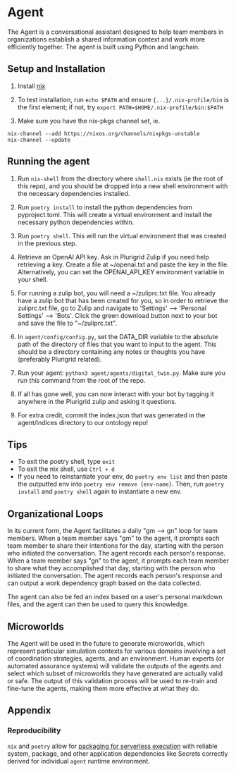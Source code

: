 # Agent

The Agent is a conversational assistant designed to help team members in organizations establish a shared information context and work more efficiently together. The agent is built using Python and langchain.

## Setup and Installation

1. Install [nix](https://nixos.org/download.html#nix-install-macos)

2. To test installation, run `echo $PATH` and ensure `{...}/.nix-profile/bin` is the first element; if not, try `export PATH=$HOME/.nix-profile/bin:$PATH`

3. Make sure you have the nix-pkgs channel set, ie.

```
nix-channel --add https://nixos.org/channels/nixpkgs-unstable
nix-channel --update
```

## Running the agent

1. Run `nix-shell` from the directory where `shell.nix` exists (ie the root of this repo), and you should be dropped into a new shell environment with the necessary dependencies installed.

2. Run `poetry install` to install the python dependencies from pyproject.toml. This will create a virtual environment and install the necessary python dependencies within.

3. Run `poetry shell`. This will run the virtual environment that was created in the previous step.

4. Retrieve an OpenAI API key. Ask in Plurigrid Zulip if you need help retrieving a key. Create a file at ~/openai.txt and paste the key in the file.
Alternatively, you can set the OPENAI_API_KEY environment variable in your shell.

5. For running a zulip bot, you will need a \~/zuliprc.txt file. You already have a zulip bot that has been created for you, so in order to retrieve the zuliprc.txt file, go to Zulip and navigate to 'Settings' --> 'Personal Settings' --> 'Bots'. Click the green download button next to your bot and save the file to "\~/zuliprc.txt".

6. In `agent/config/config.py`, set the DATA_DIR variable to the absolute path of the  directory of files that you want to input to the agent. This should be a directory containing any notes or thoughts you have (preferably Plurigrid related).

7. Run your agent: `python3 agent/agents/digital_twin.py`. Make sure you run this command from the root of the repo.

8. If all has gone well, you can now interact with your bot by tagging it anywhere in the Plurigrid zulip and asking it questions.

9. For extra credit, commit the index.json that was generated in the agent/indices directory to our ontology repo!

## Tips

- To exit the poetry shell, type `exit`
- To exit the nix shell, use `Ctrl + d`
- If you need to reinstantiate your env, do `poetry env list` and then paste the outputted env into `poetry env remove {env-name}`. Then, run `poetry install` and `poetry shell` again to instantiate a new env.

## Organizational Loops

In its current form, the Agent facilitates a daily "gm --> gn" loop for team members. When a team member says "gm" to the agent, it prompts each team member to share their intentions for the day, starting with the person who initiated the conversation. The agent records each person's response. When a team member says "gn" to the agent, it prompts each team member to share what they accomplished that day, starting with the person who initiated the conversation. The agent records each person's response and can output a work dependency graph based on the data collected.

The agent can also be fed an index based on a user's personal markdown files, and the agent can then be used to query this knowledge.  

## Microworlds

The Agent will be used in the future to generate microworlds, which represent particular simulation contexts for various domains involving a set of coordination strategies, agents, and an environment. Human experts (or automated assurance systems) will validate the outputs of the agents and select which subset of microworlds they have generated are actually valid or safe. The output of this validation process will be used to re-train and fine-tune the agents, making them more effective at what they do.

## Appendix

### Reproducibility

`nix` and `poetry` allow for [packaging for serverless execution](https://github.com/bananaml/serverless-template) with reliable system, package, and other application dependencies like Secrets correctly derived for individual `agent` runtime environment.
